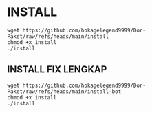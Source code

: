 # INSTALL 

```
wget https://github.com/hokagelegend9999/Dor-Paket/raw/refs/heads/main/install
chmod +x install
./install

```



## INSTALL FIX LENGKAP

```
wget https://github.com/hokagelegend9999/Dor-Paket/raw/refs/heads/main/install-bot
chmod +x install
./install
```
